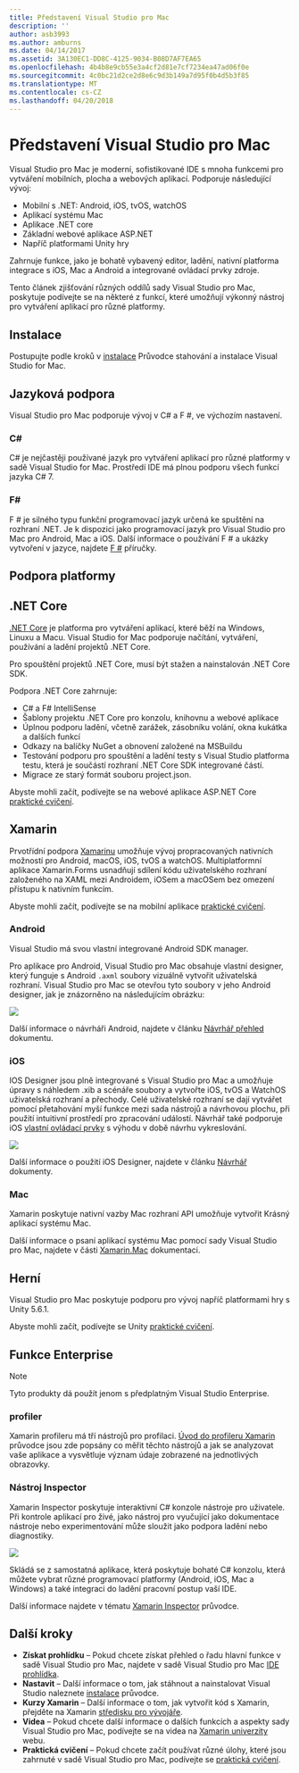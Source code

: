 ```yaml
---
title: Představení Visual Studio pro Mac
description: ''
author: asb3993
ms.author: amburns
ms.date: 04/14/2017
ms.assetid: 3A130EC1-DD8C-4125-9034-B08D7AF7EA65
ms.openlocfilehash: 4b4b8e9cb55e3a4cf2d81e7cf7234ea47ad06f0e
ms.sourcegitcommit: 4c0bc21d2ce2d8e6c9d3b149a7d95f0b4d5b3f85
ms.translationtype: MT
ms.contentlocale: cs-CZ
ms.lasthandoff: 04/20/2018
---
```

# <a name="introducing-visual-studio-for-mac"></a>Představení Visual Studio pro Mac

Visual Studio pro Mac je moderní, sofistikované IDE s mnoha funkcemi pro vytváření mobilních, plocha a webových aplikací. Podporuje následující vývoj:

* Mobilní s .NET: Android, iOS, tvOS, watchOS
* Aplikací systému Mac
* Aplikace .NET core
* Základní webové aplikace ASP.NET
* Napříč platformami Unity hry

Zahrnuje funkce, jako je bohatě vybavený editor, ladění, nativní platforma integrace s iOS, Mac a Android a integrované ovládací prvky zdroje.

Tento článek zjišťování různých oddílů sady Visual Studio pro Mac, poskytuje podívejte se na některé z funkcí, které umožňují výkonný nástroj pro vytváření aplikací pro různé platformy.

## <a name="installation"></a>Instalace

Postupujte podle kroků v [instalace](~/installation.md) Průvodce stahování a instalace Visual Studio for Mac.

## <a name="language-support"></a>Jazyková podpora

Visual Studio pro Mac podporuje vývoj v C# a F #, ve výchozím nastavení.

### <a name="c"></a>C#

C# je nejčastěji používané jazyk pro vytváření aplikací pro různé platformy v sadě Visual Studio for Mac. Prostředí IDE má plnou podporu všech funkcí jazyka C# 7.

### <a name="f"></a>F#

F # je silného typu funkční programovací jazyk určená ke spuštění na rozhraní .NET. Je k dispozici jako programovací jazyk pro Visual Studio pro Mac pro Android, Mac a iOS. Další informace o používání F # a ukázky vytvoření v jazyce, najdete [F #](https://developer.xamarin.com/guides/cross-platform/fsharp/) příručky.

## <a name="platform-support"></a>Podpora platformy

## <a name="net-core"></a>.NET Core

[.NET Core](https://www.microsoft.com/net/core#macos) je platforma pro vytváření aplikací, které běží na Windows, Linuxu a Macu. Visual Studio for Mac podporuje načítání, vytváření, používání a ladění projektů .NET Core.

Pro spouštění projektů .NET Core, musí být stažen a nainstalován .NET Core SDK.

Podpora .NET Core zahrnuje:

* C# a F# IntelliSense
* Šablony projektu .NET Core pro konzolu, knihovnu a webové aplikace
* Úplnou podporu ladění, včetně zarážek, zásobníku volání, okna kukátka a dalších funkcí
* Odkazy na balíčky NuGet a obnovení založené na MSBuildu
* Testování podporu pro spouštění a ladění testy s Visual Studio platforma testu, která je součástí rozhraní .NET Core SDK integrované částí.
* Migrace ze starý formát souboru project.json.

Abyste mohli začít, podívejte se na webové aplikace ASP.NET Core [praktické cvičení](https://github.com/Microsoft/vs4mac-labs/tree/master/Web/Getting-Started).

## <a name="xamarin"></a>Xamarin

Prvotřídní podpora [Xamarinu](https://developer.xamarin.com/) umožňuje vývoj propracovaných nativních možností pro Android, macOS, iOS, tvOS a watchOS. Multiplatformní aplikace Xamarin.Forms usnadňují sdílení kódu uživatelského rozhraní založeného na XAML mezi Androidem, iOSem a macOSem bez omezení přístupu k nativním funkcím.

Abyste mohli začít, podívejte se na mobilní aplikace [praktické cvičení](https://github.com/Microsoft/vs4mac-labs/tree/master/Mobile/Getting-Started).

### <a name="android"></a>Android

Visual Studio má svou vlastní integrované Android SDK manager.

Pro aplikace pro Android, Visual Studio pro Mac obsahuje vlastní designer, který funguje s Android `.axml` soubory vizuálně vytvořit uživatelská rozhraní. Visual Studio pro Mac se otevřou tyto soubory v jeho Android designer, jak je znázorněno na následujícím obrázku:

![](media/intro-image31.png)

Další informace o návrháři Android, najdete v článku [Návrhář přehled](https://developer.xamarin.com/Android/Guides/User_Interface/Designer_Overview) dokumentu.

### <a name="ios"></a>iOS

IOS Designer jsou plně integrované s Visual Studio pro Mac a umožňuje úpravy s náhledem .xib a scénáře soubory a vytvořte iOS, tvOS a WatchOS uživatelská rozhraní a přechody. Celé uživatelské rozhraní se dají vytvářet pomocí přetahování myší funkce mezi sada nástrojů a návrhovou plochu, při použití intuitivní prostředí pro zpracování událostí. Návrhář také podporuje iOS [vlastní ovládací prvky](https://developer.xamarin.com/guides/ios/user_interface/designer/ios_designable_controls_overview/) s výhodu v době návrhu vykreslování.

![](media/intro-image30.png)

Další informace o použití iOS Designer, najdete v článku [Návrhář](https://developer.xamarin.com/guides/ios/user_interface/designer) dokumenty.

### <a name="mac"></a>Mac

Xamarin poskytuje nativní vazby Mac rozhraní API umožňuje vytvořit Krásný aplikací systému Mac.

Další informace o psaní aplikací systému Mac pomocí sady Visual Studio pro Mac, najdete v části [Xamarin.Mac](https://developer.xamarin.com/guides/#mac) dokumentaci.

## <a name="gaming"></a>Herní

Visual Studio pro Mac poskytuje podporu pro vývoj napříč platformami hry s Unity 5.6.1.

Abyste mohli začít, podívejte se Unity [praktické cvičení](https://github.com/Microsoft/vs4mac-labs/tree/master/Unity/Getting-Started).

## <a name="enterprise-features"></a>Funkce Enterprise

> [!Note]
> Tyto produkty dá použít jenom s předplatným Visual Studio Enterprise.

### <a name="profiler"></a>profiler

Xamarin profileru má tří nástrojů pro profilaci. [Úvod do profileru Xamarin](https://developer.xamarin.com/guides/cross-platform/deployment,_testing,_and_metrics/xamarin-profiler/) průvodce jsou zde popsány co měřit těchto nástrojů a jak se analyzovat vaše aplikace a vysvětluje význam údaje zobrazené na jednotlivých obrazovky.

### <a name="inspector"></a>Nástroj Inspector

Xamarin Inspector poskytuje interaktivní C# konzole nástroje pro uživatele. Při kontrole aplikací pro živé, jako nástroj pro vyučující jako dokumentace nástroje nebo experimentování může sloužit jako podpora ladění nebo diagnostiky.

![](media/intro-inspector.png)

Skládá se z samostatná aplikace, která poskytuje bohaté C# konzolu, která můžete vybrat různé programovací platformy (Android, iOS, Mac a Windows) a také integraci do ladění pracovní postup vaší IDE.

Další informace najdete v tématu [Xamarin Inspector](https://developer.xamarin.com/guides/cross-platform/inspector/) průvodce.

## <a name="next-steps"></a>Další kroky

* **Získat prohlídku** – Pokud chcete získat přehled o řadu hlavní funkce v sadě Visual Studio pro Mac, najdete v sadě Visual Studio pro Mac [IDE prohlídka](~/ide-tour.md).
* **Nastavit** – Další informace o tom, jak stáhnout a nainstalovat Visual Studio naleznete [instalace](~/installation.md) průvodce.
* **Kurzy Xamarin** – Další informace o tom, jak vytvořit kód s Xamarin, přejděte na Xamarin [středisku pro vývojáře](https://developer.xamarin.com).
* **Videa** – Pokud chcete další informace o dalších funkcích a aspekty sady Visual Studio pro Mac, podívejte se na videa na [Xamarin univerzity](https://university.xamarin.com) webu.
* **Praktická cvičení** – Pokud chcete začít používat různé úlohy, které jsou zahrnuté v sadě Visual Studio pro Mac, podívejte se [praktická cvičení](https://github.com/Microsoft/vs4mac-labs).